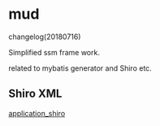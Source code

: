 # mud

changelog(20180716)

Simplified ssm frame work.

related to mybatis generator and Shiro etc.

## Shiro XML
  [application_shiro](https://github.com/lxmin0702/mud/blob/master/ssm/src/main/resources/application_shiro.xml)   
